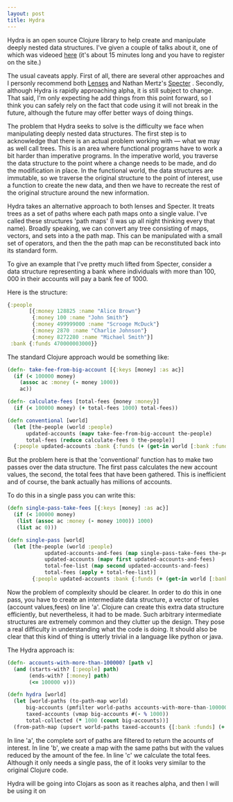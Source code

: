 ```yaml
---
layout: post
title: Hydra
---
```


 Hydra is an open source Clojure library to help create and manipulate deeply nested data structures. I've given a couple of talks about it, one of which was videoed [here](https://skillsmatter.com/skillscasts/9158-deeply-nested-data-structures-are-we-sucking-our-eggs-wrong) (it's about 15 minutes long and you have to register on the site.)

The usual caveats apply. First of all, there are several other approaches and I personly recommend both [Lenses](http://blog.podsnap.com/pinhole.html) and Nathan Mertz's [Specter](https://github.com/nathanmarz/specter) . Secondly, although Hydra is rapidly approaching alpha, it is still subject to change. That said, I'm only expecting he add things from this point forward, so I think you can safely rely on the fact that code using it will not break in the future, although the future may offer better ways of doing things.

The problem that Hydra seeks to solve is the difficulty we face when manipulating deeply nested data structures. The first step is to acknowledge that there is an actual problem working with — what we may as well call trees. This is an  area where functional programs have to work a bit harder than imperative programs. In the imperative world, you traverse the data structure to the point where a change needs to be made, and do the modification in place. In the functional world, the data structures are immutable, so we traverse the original structure to the point of interest, use a function to create the new data, and then we have to recreate the rest of the original structure around the new information.

Hydra takes  an  alternative approach to both lenses and Specter. It treats trees as a set of paths where each path maps onto a single value. I've called these structures 'path maps' (I was up all night thinking every that name). Broadly speaking, we can convert any tree consisting of maps, vectors, and sets into a the path map. This can be manipulated with a small set of operators, and then the the path map can be reconstituted back into its standard form.

To give an example that I've pretty much lifted from Specter,  consider a data structure representing a bank where individuals with more than 100, 000 in their accounts will pay a bank fee of 1000.

Here is the structure:

```clojure
{:people
       [{:money 128825 :name "Alice Brown"}
        {:money 100 :name "John Smith"}
        {:money 499999000 :name "Scrooge McDuck"}
        {:money 2870 :name "Charlie Johnson"}
        {:money 8272280 :name "Michael Smith"}]
 :bank {:funds 470000003000}}
```

The standard Clojure approach would be something like:

```clojure
(defn- take-fee-from-big-account [{:keys [money] :as ac}]
  (if (< 100000 money)
    (assoc ac :money (- money 1000))
    ac))

(defn- calculate-fees [total-fees {money :money}]
  (if (< 100000 money) (+ total-fees 1000) total-fees))

(defn conventional [world]
  (let [the-people (world :people)
      updated-accounts (mapv take-fee-from-big-account the-people)
      total-fees (reduce calculate-fees 0 the-people)]
  {:people updated-accounts :bank {:funds (+ (get-in world [:bank :funds]) total-fees)}}))
```

But the problem here is that the 'conventional' function has to make two passes over the data structure. The first pass calculates the new account values, the second, the total fees that have been gathered. This is inefficient and of course, the bank actually has millions of accounts.

To do this in a single pass you can write this:

```clojure
(defn single-pass-take-fees [{:keys [money] :as ac}]
  (if (< 100000 money)
   (list (assoc ac :money (- money 1000)) 1000)
   (list ac 0)))

(defn single-pass [world]
  (let [the-people (world :people)
            updated-accounts-and-fees (map single-pass-take-fees the-people) ;(a)
            updated-accounts (mapv first updated-accounts-and-fees)
            total-fee-list (map second updated-accounts-and-fees)
            total-fees (apply + total-fee-list)]
        {:people updated-accounts :bank {:funds (+ (get-in world [:bank :funds]) total-fees)}}))

```

Now the problem of complexity should be clearer. In order to do this in one pass, you have to create an intermediate data structure, a vector of tuples  (account values,fees) on line 'a'. Clojure can create this extra data structure efficiently, but nevertheless, it had to be made. Such arbitrary intermediate structures are extremely common and they clutter up the design. They pose a real difficulty in understanding what the code is doing. It should also be clear that this kind of thing is utterly trivial in a language like python or java.

The Hydra approach is:

```clojure
(defn- accounts-with-more-than-100000? [path v]
  (and (starts-with? [:people] path)
       (ends-with? [:money] path)
       (<= 100000 v)))

(defn hydra [world]
  (let [world-paths (to-path-map world)
      big-accounts (pmfilter world-paths accounts-with-more-than-100000?) ; (a)
      taxed-accounts (vmap big-accounts #(- % 1000))                      ; (b)
      total-collected (* 1000 (count big-accounts))]                      ; (c)
  (from-path-map (upsert world-paths taxed-accounts {[:bank :funds] (+ total-collected (world-paths [:bank :funds]))}))))
```

In line 'a', the complete sort of paths are filtered to return the acounts of interest. In line 'b', we create a map with the same paths but with the values reduced by the amount of the fee. In line 'c' we calculate the total fees. Although it only needs a single pass, the of it looks very similar to the original Clojure code.

Hydra will be going into Clojars as soon as it reaches alpha, and then I will be using it on

